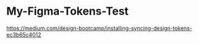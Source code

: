 # My-Figma-Tokens-Test
https://medium.com/design-bootcamp/installing-syncing-design-tokens-ec3b65c4012
